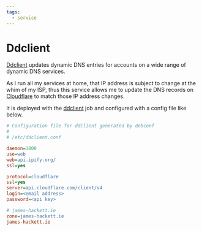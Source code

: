 ```yaml
---
tags:
  - service
---
```

# Ddclient

[Ddclient](https://ddclient.net/) updates dynamic DNS entries for accounts on a wide range of dynamic DNS services.

As I run all my services at home, that IP address is subject to change at the whim of my ISP, thus this service allows me to update the DNS records on [Cloudflare](https://cloudflare.com) to match those IP address changes.

It is deployed with the [ddclient](../jobs/ddclient.hcl) job and configured with a config file like below.

```ini
# Configuration file for ddclient generated by debconf
#
# /etc/ddclient.conf

daemon=1800
use=web
web=api.ipify.org/
ssl=yes

protocol=cloudflare
ssl=yes
server=api.cloudflare.com/client/v4
login=<email address>
password=<api key>

# james-hackett.ie
zone=james-hackett.ie
james-hackett.ie
```
